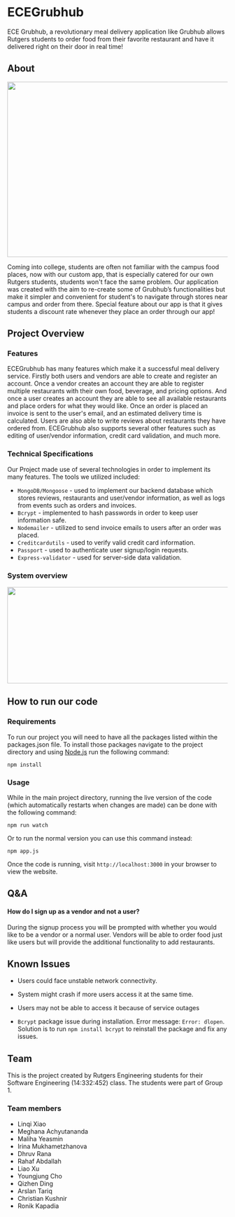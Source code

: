 # ECEGrubhub

ECE Grubhub, a revolutionary meal delivery application like Grubhub allows Rutgers students to order food from their favorite restaurant and have it delivered right on their door in real time!

## About
<p align="center">
<img src="https://i.ibb.co/Nj3jpph/Screenshot-2022-12-16-193441.png"
  width="650" height="400">
</p>
Coming into college, students are often not familiar with the campus food places, now with our custom app, that is especially catered for our own Rutgers students, students won't face the same problem. Our application was created with the aim to re-create some of Grubhub’s functionalities but make it simpler and convenient for student's to navigate through stores near campus and order from there. Special feature about our app is that it gives students a discount rate whenever they place an order through our app!

## Project Overview

### Features

ECEGrubhub has many features which make it a successful meal delivery service. Firstly both users and vendors are able to create and register an account. Once a vendor creates an account they are able to register multiple restaurants with their own food, beverage, and pricing options. And once a user creates an account they are able to see all available restaurants and place orders for what they would like. Once an order is placed an invoice is sent to the user's email, and an estimated delivery time is calculated. Users are also able to write reviews about restaurants they have ordered from. ECEGrubhub also supports several other features such as editing of user/vendor information, credit card validation, and much more. 

### Technical Specifications

Our Project made use of several technologies in order to implement its many features. The tools we utilized included: 
- `MongoDB/Mongoose` - used to implement our backend database which stores reviews, restaurants and user/vendor information, as well as logs from events such as orders and invoices. 
- `Bcrypt` - implemented to hash passwords in order to keep user information safe. 
- `Nodemailer` - utilized to send invoice emails to users after an order was placed. 
- `Creditcardutils` - used to verify valid credit card information.
- `Passport` - used to authenticate user signup/login requests. 
- `Express-validator` - used for server-side data validation. 



### System overview
<p align="center">
<img src="https://user-images.githubusercontent.com/120688715/207990896-8b1e7ad8-11db-4d92-8347-d7795d30869c.png"
  width="650" height="220">
</p>


## How to run our code

### Requirements
To run our project you will need to have all the packages listed within the packages.json file. To install those packages navigate to the project directory and using [Node.js](https://nodejs.org/en/) run the following command:
```
npm install
```

### Usage
While in the main project directory, running the live version of the code (which automatically restarts when changes are made) can be done with the following command: 
```
npm run watch
```
Or to run the normal version you can use this command instead: 
```
npm app.js
```
Once the code is running, visit `http://localhost:3000` in your browser to view the website.

## Q&A

#### How do I sign up as a vendor and not a user?

During the signup process you will be prompted with whether you would like to be a vendor or a normal user. Vendors will be able to order food just like users but will provide the additional functionality to add restaurants. 

## Known Issues

- Users could face unstable network connectivity.

- System might crash if more users access it at the same time.

- Users may not be able to access it because of service outages

- `Bcrypt` package issue during installation. Error message: `Error: dlopen`. Solution is to run `npm install bcrypt` to reinstall the package and fix any issues. 

## Team

This is the project created by Rutgers Engineering students for their Software Engineering (14:332:452) class. The students were part of Group 1.

### Team members
- Linqi Xiao
- Meghana Achyutananda
- Maliha Yeasmin
- Irina Mukhametzhanova
- Dhruv Rana
- Rahaf Abdallah
- Liao Xu
- Youngjung Cho
- Qizhen Ding
- Arslan Tariq
- Christian Kushnir
- Ronik Kapadia  
